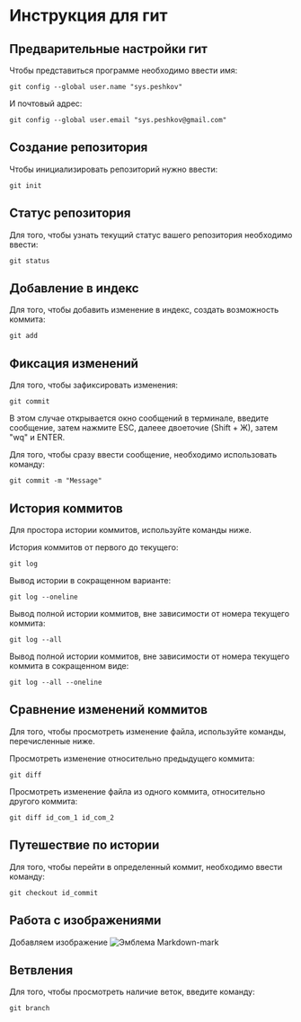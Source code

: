 # **Инструкция для гит**
## Предварительные настройки гит

Чтобы представиться программе необходимо ввести имя:

    git config --global user.name "sys.peshkov"

И почтовый адрес:

    git config --global user.email "sys.peshkov@gmail.com"

## Создание репозитория

Чтобы инициализировать репозиторий нужно ввести:

    git init

## Статус репозитория
Для того, чтобы узнать текущий статус вашего репозитория необходимо ввести:

    git status

## Добавление в индекс

Для того, чтобы добавить изменение в индекс, создать возможность коммита:

    git add

## Фиксация изменений

Для того, чтобы зафиксировать изменения:

    git commit

В этом случае открывается окно сообщений в терминале, введите сообщение, затем нажмите ESC, далеее двоеточие (Shift + Ж), затем "wq" и ENTER.

Для того, чтобы сразу ввести сообщение, необходимо использовать команду:

    git commit -m "Message"

## История коммитов

Для простора истории коммитов, используйте команды ниже.

История коммитов от первого до текущего:

    git log 

Вывод истории в сокращенном варианте:

    git log --oneline

Вывод полной истории коммитов, вне зависимости от номера текущего коммита:

    git log --all

Вывод полной истории коммитов, вне зависимости от номера текущего коммита в сокращенном виде:

    git log --all --oneline 

## Сравнение изменений коммитов

Для того, чтобы просмотреть изменение файла, используйте команды, перечисленные ниже.

Просмотреть изменение относительно предыдущего коммита:

    git diff

Просмотреть изменение файла из одного коммита, относительно другого коммита:

    git diff id_com_1 id_com_2 

## Путешествие по истории

Для того, чтобы перейти в определенный коммит, необходимо ввести команду:

    git checkout id_commit


## Работа с изображениями

Добавляем изображение
![Эмблема Markdown-mark](Markdown-mark.png)

## Ветвления

Для того, чтобы просмотреть наличие веток, введите команду:

    git branch

